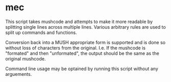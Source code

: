 # mec
   This script takes mushcode and attempts to make it more readable
   by splitting single lines across multiple lines. Various arbitrary
   rules are used to split up commands and functions.

   Conversion back into a MUSH appropriate form is supported and is
   done so without loss of characters from the original. I.e. If the
   mushcode is "formated" and then "unformated", the output should be
   the same as the original mushcode.

   Command line usage may be optained by running this script without any
   arguements.
